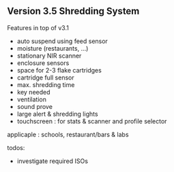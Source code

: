 ## Version 3.5 Shredding System

Features in top of v3.1

- auto suspend using feed sensor
- moisture (restaurants, ...)
- stationary NIR scanner
- enclosure sensors
- space for 2-3 flake cartridges
- cartridge full sensor
- max. shredding time
- key needed
- ventilation
- sound prove
- large alert & shredding lights
- touchscreen : for stats & scanner and profile selector

applicaple : schools, restaurant/bars & labs

todos:

- investigate required ISOs
